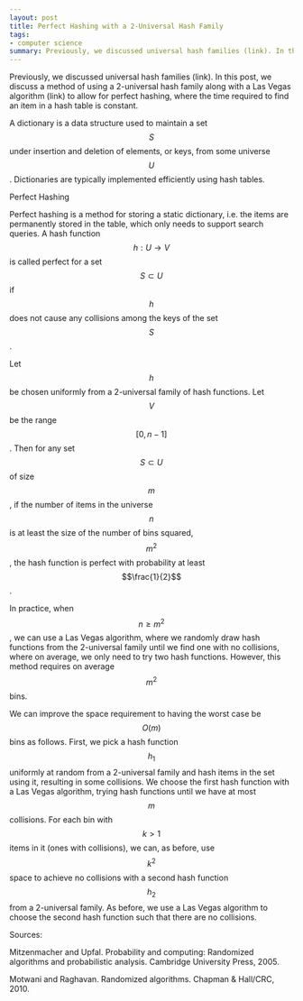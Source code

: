 ```yaml
---
layout: post
title: Perfect Hashing with a 2-Universal Hash Family
tags:
- computer science
summary: Previously, we discussed universal hash families (link). In this post, we discuss a method of using a 2-universal hash family along with a Las Vegas algorithm (link) to allow for perfect hashing, where the time required to find an item in a hash table is constant.
---
```


Previously, we discussed universal hash families (link). In this post, we discuss a method of using a 2-universal hash family along with a
Las Vegas algorithm (link) to allow for perfect hashing, where the time required to find an item in a hash table is constant.

A dictionary is a data structure used to maintain a set $$S$$ under insertion and deletion of elements, or keys, from some universe $$U$$. Dictionaries are typically implemented efficiently using hash tables.

Perfect Hashing

Perfect hashing is a method for storing a static dictionary, i.e. the items are permanently stored in the table, which only needs to support search queries. A hash function $$h: U \rightarrow V$$ is called perfect for a set $$S \subset U$$ if $$h$$ does not cause any collisions among the keys of the set $$S$$.

Let $$h$$ be chosen uniformly from a 2-universal family of hash functions. Let $$V$$ be the range $$[0,n-1]$$. Then for any set $$S \subset U$$ of size $$m$$, if the number of items in the universe $$n$$ is at least the size of the number of bins squared, $$m^2$$, the hash function is perfect with probability at least $$\frac{1}{2}$$.

In practice, when $$n \geq m^2$$, we can use a Las Vegas algorithm, where we randomly draw hash functions from the 2-universal family until we find one with no collisions, where on average, we only need to try two hash functions. However, this method requires on average $$m^2$$ bins.

We can improve the space requirement to having the worst case be $$O(m)$$ bins as follows. First, we pick a hash function $$h_1$$ uniformly at random from a 2-universal family and hash items in the set using it, resulting in some collisions. We choose the first hash function with a Las Vegas algorithm, trying hash functions until we have at most $$m$$ collisions. For each bin with $$k > 1$$ items in it (ones with collisions), we can, as before, use $$k^2$$ space to achieve no collisions with a second hash function $$h_2$$ from a 2-universal family. As before, we use a Las Vegas algorithm to choose the second hash function such that there are no collisions.

Sources:

Mitzenmacher and Upfal. Probability and computing: Randomized algorithms and probabilistic analysis. Cambridge University Press, 2005.

Motwani and Raghavan. Randomized algorithms. Chapman & Hall/CRC, 2010.
